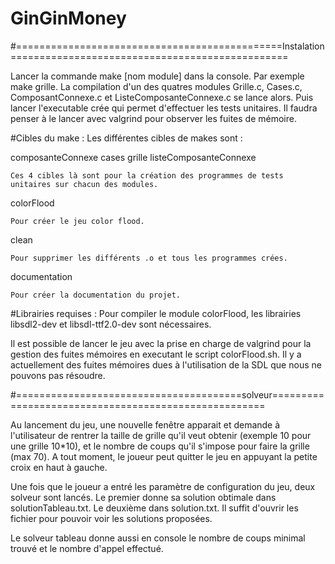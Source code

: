 # GinGinMoney

#==============================================Instalation================================================

Lancer la commande make [nom module] dans la console. Par exemple make grille. La compilation d'un des quatres modules Grille.c, Cases.c, ComposantConnexe.c et ListeComposanteConnexe.c se lance alors. Puis lancer l'executable crée qui permet d'effectuer les tests unitaires. Il faudra penser à le lancer avec valgrind pour observer les fuites de mémoire.

#Cibles du make :
Les différentes cibles de makes sont :

composanteConnexe 
cases 
grille 
listeComposanteConnexe 

	Ces 4 cibles là sont pour la création des programmes de tests unitaires sur chacun des modules.

colorFlood

	Pour créer le jeu color flood.

clean

	Pour supprimer les différents .o et tous les programmes crées.

documentation

	Pour créer la documentation du projet.

#Librairies requises :
Pour compiler le module colorFlood, les librairies libsdl2-dev et libsdl-ttf2.0-dev sont nécessaires.

Il est possible de lancer le jeu avec la prise en charge de valgrind pour la gestion des fuites mémoires en executant le script colorFlood.sh.
Il y a actuellement des fuites mémoires dues à l'utilisation de la SDL que nous ne pouvons pas résoudre.


#=======================================solveur=====================================================

Au lancement du jeu, une nouvelle fenêtre apparait et demande à l'utilisateur de rentrer la taille de grille qu'il veut obtenir (exemple 10 pour une grille 10*10), et le nombre de coups qu'il s'impose pour faire la grille (max 70).
A tout moment, le joueur peut quitter le jeu en appuyant la petite croix en haut à gauche.

Une fois que le joueur a entré les paramètre de configuration du jeu, deux solveur sont lancés. Le premier donne sa solution obtimale dans solutionTableau.txt. Le deuxième dans solution.txt. Il suffit d'ouvrir les fichier pour pouvoir voir les solutions proposées.

Le solveur tableau donne aussi en console le nombre de coups minimal trouvé et le nombre d'appel effectué.





